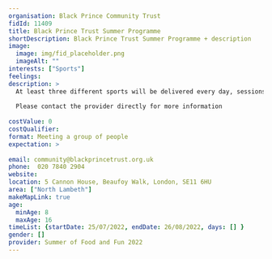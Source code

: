 ```yaml
---
organisation: Black Prince Community Trust
fidId: 11409
title: Black Prince Trust Summer Programme
shortDescription: Black Prince Trust Summer Programme + description
image:
  image: img/fid_placeholder.png
  imageAlt: ""
interests: ["Sports"]
feelings:
description: >
  At least three different sports will be delivered every day, sessions will be delivered Monday to Friday.
  
  Please contact the provider directly for more information
  
costValue: 0
costQualifier: 
format: Meeting a group of people
expectation: >
  
email: community@blackprincetrust.org.uk
phone:  020 7840 2904
website: 
location: 5 Cannon House, Beaufoy Walk, London, SE11 6HU
area: ["North Lambeth"]
makeMapLink: true
age:
  minAge: 8
  maxAge: 16
timeList: {startDate: 25/07/2022, endDate: 26/08/2022, days: [] }
gender: []
provider: Summer of Food and Fun 2022
---
```


